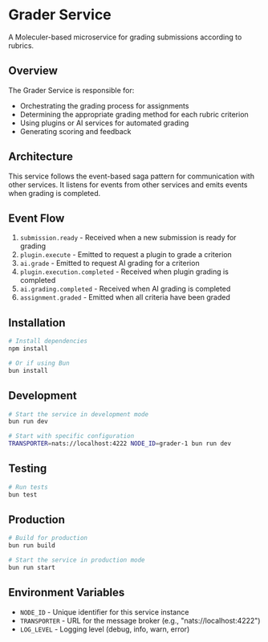 # Grader Service

A Moleculer-based microservice for grading submissions according to rubrics.

## Overview

The Grader Service is responsible for:
- Orchestrating the grading process for assignments
- Determining the appropriate grading method for each rubric criterion
- Using plugins or AI services for automated grading
- Generating scoring and feedback

## Architecture

This service follows the event-based saga pattern for communication with other services. It listens for events from other services and emits events when grading is completed.

## Event Flow

1. `submission.ready` - Received when a new submission is ready for grading
2. `plugin.execute` - Emitted to request a plugin to grade a criterion
3. `ai.grade` - Emitted to request AI grading for a criterion
4. `plugin.execution.completed` - Received when plugin grading is completed
5. `ai.grading.completed` - Received when AI grading is completed
6. `assignment.graded` - Emitted when all criteria have been graded

## Installation

```bash
# Install dependencies
npm install

# Or if using Bun
bun install
```

## Development

```bash
# Start the service in development mode
bun run dev

# Start with specific configuration
TRANSPORTER=nats://localhost:4222 NODE_ID=grader-1 bun run dev
```

## Testing

```bash
# Run tests
bun test
```

## Production

```bash
# Build for production
bun run build

# Start the service in production mode
bun run start
```

## Environment Variables

- `NODE_ID` - Unique identifier for this service instance
- `TRANSPORTER` - URL for the message broker (e.g., "nats://localhost:4222")
- `LOG_LEVEL` - Logging level (debug, info, warn, error)
